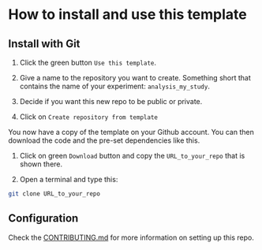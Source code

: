 # How to install and use this template

## Install with Git

1. Click the green button `Use this template`.

<!-- Add image -->

2. Give a name to the repository you want to create. Something short that
   contains the name of your experiment: `analysis_my_study`.

<!-- Add image -->

3. Decide if you want this new repo to be public or private.

4. Click on `Create repository from template`

You now have a copy of the template on your Github account. You can then
download the code and the pre-set dependencies like this.

1. Click on green `Download` button and copy the `URL_to_your_repo` that is
   shown there.

1. Open a terminal and type this:

```bash
git clone URL_to_your_repo
```

## Configuration

Check the [CONTRIBUTING.md](CONTRIBUTING.md) for more information on setting up
this repo.
